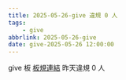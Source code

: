 ```yaml
---
title: 2025-05-26-give 違規 0 人
tags:
    - give
abbrlink: 2025-05-26-give
date: give-2025-05-26 12:00:00
---
```

give 板 [板規連結](https://www.ptt.cc/bbs/give/M.1612495900.A.C32.html)
昨天違規 0 人
